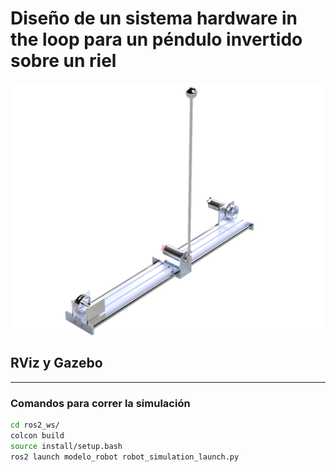 # Diseño de un sistema hardware in the loop para un péndulo invertido sobre un riel
![Pendulo](https://github.com/Nava844/Dise-no-de-un-sistema-hardware-in-the-loop-para-un-p-endulo-invertido-sobre-un-riel/blob/main/ros2_ws/src/Renders/Pendulo%20de%20furuta.png)
## RViz y Gazebo

---
### Comandos para correr la simulación

```bash
cd ros2_ws/
colcon build
source install/setup.bash
ros2 launch modelo_robot robot_simulation_launch.py

